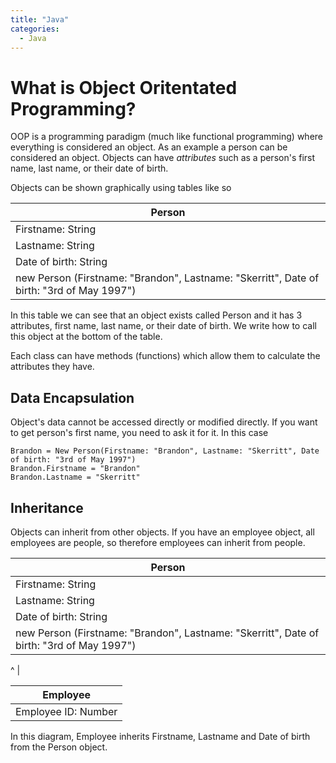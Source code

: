 ```yaml
---
title: "Java"
categories:
  - Java
---
```


# What is Object Oritentated Programming?
OOP is a programming paradigm (much like functional programming) where everything is considered an object. As an example a person can be considered an object. Objects can have _attributes_ such as a person's first name, last name, or their date of birth.

Objects can be shown graphically using tables like so

Person |
| --- |
| Firstname: String | 
| Lastname: String |
| Date of birth: String |
| new Person (Firstname: "Brandon", Lastname: "Skerritt", Date of birth: "3rd of May 1997")|

In this table we can see that an object exists called Person and it has 3 attributes, first name, last name, or their date of birth.
We write how to call this object at the bottom of the table.

Each class can have methods (functions) which allow them to calculate the attributes they have.

## Data Encapsulation

Object's data cannot be accessed directly or modified directly. If you want to get person's first name, you need to ask it for it. In this case

```
Brandon = New Person(Firstname: "Brandon", Lastname: "Skerritt", Date of birth: "3rd of May 1997")
Brandon.Firstname = "Brandon"
Brandon.Lastname = "Skerritt"
```

## Inheritance

Objects can inherit from other objects. If you have an employee object, all employees are people, so therefore employees can inherit from people.

Person |
| --- |
| Firstname: String | 
| Lastname: String |
| Date of birth: String |
| new Person (Firstname: "Brandon", Lastname: "Skerritt", Date of birth: "3rd of May 1997")|

^
|

Employee |
| --- | 
| Employee ID: Number | 

In this diagram, Employee inherits Firstname, Lastname and Date of birth from the Person object.

